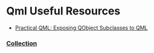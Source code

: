 # Qml Useful Resources

- [Practical QML: Exposing QObject Subclasses to QML](https://www.embeddeduse.com/2013/08/10/practical-qml-exposing-qobject-subclasses-to-qml/)

### [Collection](https://github.com/MingruiZhangW/Useful-Function-Database/tree/master/Qt)
